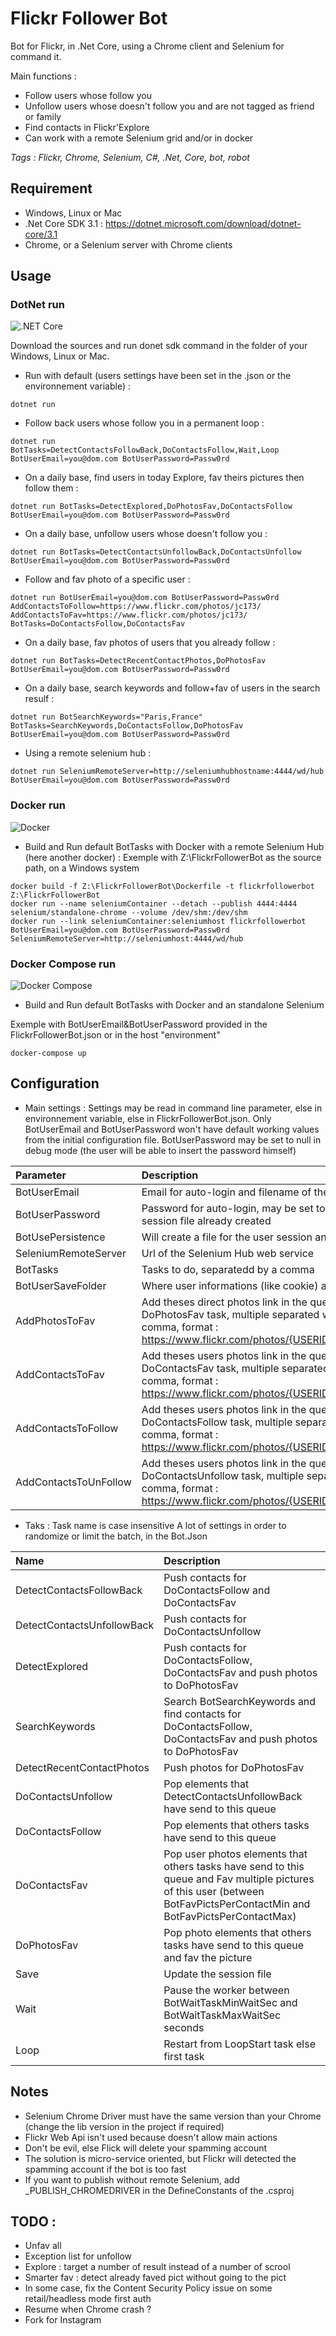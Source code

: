 # Flickr Follower Bot

Bot for Flickr, in .Net Core, using a Chrome client and Selenium for command it.

Main functions :
- Follow users whose follow you
- Unfollow users whose doesn't follow you and are not tagged as friend or family
- Find contacts in Flickr'Explore
- Can work with a remote Selenium grid and/or in docker

*Tags	: Flickr, Chrome, Selenium, C#, .Net, Core, bot, robot*

## Requirement

- Windows, Linux or Mac
- .Net Core SDK 3.1 : https://dotnet.microsoft.com/download/dotnet-core/3.1
- Chrome, or a Selenium server with Chrome clients

## Usage

### DotNet run
![.NET Core](https://github.com/smf33/FlickrFollowerBot/workflows/.NET%20Core/badge.svg)

Download the sources and run donet sdk command in the folder of your Windows, Linux or Mac.

- Run with default (users settings have been set in the .json or the environnement variable) :
```
dotnet run
```

- Follow back users whose follow you in a permanent loop :
```
dotnet run BotTasks=DetectContactsFollowBack,DoContactsFollow,Wait,Loop BotUserEmail=you@dom.com BotUserPassword=Passw0rd
```

- On a daily base, find users in today Explore, fav theirs pictures then follow them :
```
dotnet run BotTasks=DetectExplored,DoPhotosFav,DoContactsFollow BotUserEmail=you@dom.com BotUserPassword=Passw0rd
```

- On a daily base, unfollow users whose doesn't follow you :
```
dotnet run BotTasks=DetectContactsUnfollowBack,DoContactsUnfollow BotUserEmail=you@dom.com BotUserPassword=Passw0rd
```

- Follow and fav photo of a specific user :
```
dotnet run BotUserEmail=you@dom.com BotUserPassword=Passw0rd AddContactsToFollow=https://www.flickr.com/photos/jc173/ AddContactsToFav=https://www.flickr.com/photos/jc173/ BotTasks=DoContactsFollow,DoContactsFav
```

- On a daily base, fav photos of users that you already follow :
```
dotnet run BotTasks=DetectRecentContactPhotos,DoPhotosFav BotUserEmail=you@dom.com BotUserPassword=Passw0rd
```

- On a daily base, search keywords and follow+fav of users in the search resulf :
```
dotnet run BotSearchKeywords="Paris,France" BotTasks=SearchKeywords,DoContactsFollow,DoPhotosFav BotUserEmail=you@dom.com BotUserPassword=Passw0rd
```

- Using a remote selenium hub :
```
dotnet run SeleniumRemoteServer=http://seleniumhubhostname:4444/wd/hub BotUserEmail=you@dom.com BotUserPassword=Passw0rd
```

### Docker run
![Docker](https://github.com/smf33/FlickrFollowerBot/workflows/Docker/badge.svg)

- Build and Run default BotTasks with Docker with a remote Selenium Hub (here another docker) :
Exemple with Z:\FlickrFollowerBot as the source path, on a Windows system
```
docker build -f Z:\FlickrFollowerBot\Dockerfile -t flickrfollowerbot Z:\FlickrFollowerBot
docker run --name seleniumContainer --detach --publish 4444:4444 selenium/standalone-chrome --volume /dev/shm:/dev/shm 
docker run --link seleniumContainer:seleniumhost flickrfollowerbot BotUserEmail=you@dom.com BotUserPassword=Passw0rd SeleniumRemoteServer=http://seleniumhost:4444/wd/hub
```

### Docker Compose run
![Docker Compose](https://github.com/smf33/FlickrFollowerBot/workflows/Docker%20Compose/badge.svg)

- Build and Run default BotTasks with Docker and an standalone Selenium

Exemple with BotUserEmail&BotUserPassword provided in the FlickrFollowerBot.json or in the host "environment"
```
docker-compose up
```

## Configuration
- Main settings :
Settings may be read in command line parameter, else in environnement variable, else in FlickrFollowerBot.json.
Only BotUserEmail and BotUserPassword won't have default working values from the initial configuration file.
BotUserPassword may be set to null in debug mode (the user will be able to insert the password himself)

| Parameter | Description |
| :-------- | :---------- |
| BotUserEmail | Email for auto-login and filename of the session file |
| BotUserPassword | Password for auto-login, may be set to null if session file already created |
| BotUsePersistence | Will create a file for the user session and cookies |
| SeleniumRemoteServer | Url of the Selenium Hub web service |
| BotTasks | Tasks to do, separatedd by a comma |
| BotUserSaveFolder | Where user informations (like cookie) are stored |
| AddPhotosToFav | Add theses direct photos link in the queue of DoPhotosFav task, multiple separated with a comma, format : https://www.flickr.com/photos/{USERID}/{PHOTOID}  |
| AddContactsToFav | Add theses users photos link in the queue of DoContactsFav task, multiple separated with a comma, format : https://www.flickr.com/photos/{USERID}/ |
| AddContactsToFollow | Add theses users photos link in the queue of DoContactsFollow task, multiple separated with a comma, format : https://www.flickr.com/photos/{USERID}/  |
| AddContactsToUnFollow | Add theses users photos link in the queue of DoContactsUnfollow task, multiple separated with a comma, format : https://www.flickr.com/photos/{USERID}/  |


- Taks :
Task name is case insensitive
A lot of settings in order to randomize or limit the batch, in the Bot.Json

| Name | Description |
| :--- | :---------- |
| DetectContactsFollowBack | Push contacts for DoContactsFollow and DoContactsFav |
| DetectContactsUnfollowBack | Push contacts for DoContactsUnfollow |
| DetectExplored | Push contacts for DoContactsFollow, DoContactsFav and push photos to DoPhotosFav |
| SearchKeywords | Search BotSearchKeywords and find contacts for DoContactsFollow, DoContactsFav and push photos to DoPhotosFav |
| DetectRecentContactPhotos | Push photos for DoPhotosFav |
| DoContactsUnfollow | Pop elements that DetectContactsUnfollowBack have send to this queue |
| DoContactsFollow | Pop elements that others tasks have send to this queue |
| DoContactsFav | Pop user photos elements that others tasks have send to this queue and Fav multiple pictures of this user (between BotFavPictsPerContactMin and BotFavPictsPerContactMax) |
| DoPhotosFav | Pop photo elements that others tasks have send to this queue and fav the picture |
| Save | Update the session file |
| Wait | Pause the worker between BotWaitTaskMinWaitSec and BotWaitTaskMaxWaitSec seconds |
| Loop | Restart from LoopStart task else first task |

## Notes
- Selenium Chrome Driver must have the same version than your Chrome (change the lib version in the project if required)
- Flickr Web Api isn't used because doesn't allow main actions
- Don't be evil, else Flick will delete your spamming account
- The solution is micro-service oriented, but Flickr will detected the spamming account if the bot is too fast
- If you want to publish without remote Selenium, add _PUBLISH_CHROMEDRIVER in the DefineConstants of the .csproj

## TODO :
- Unfav all
- Exception list for unfollow
- Explore : target a number of result instead of a number of scrool
- Smarter fav : detect already faved pict without going to the pict
- In some case, fix the Content Security Policy issue on some retail/headless mode first auth
- Resume when Chrome crash ?
- Fork for Instagram
